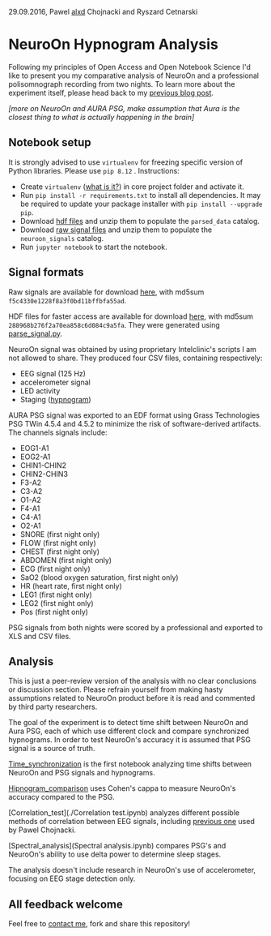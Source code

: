 29.09.2016, Pawel [alxd](https://alxd.org/) Chojnacki and Ryszard Cetnarski

# NeuroOn Hypnogram Analysis

Following my principles of Open Access and Open Notebook Science I'd like to present you my comparative analysis of NeuroOn and a professional polisomnograph recording from two nights. To learn more about the experiment itself, please head back to my [previous blog post](https://alxd.org/neuroon-analysis-sources.html).

*[more on NeuroOn and AURA PSG, make assumption that Aura is the closest thing to what is actually happening in the brain]*

## Notebook setup

It is strongly advised to use `virtualenv` for freezing specific version of Python libraries. Please use `pip 8.12` . Instructions:

 - Create `virtualenv` ([what is it?](http://docs.python-guide.org/en/latest/dev/virtualenvs/)) in core project folder and activate it.
 - Run `pip install -r requirements.txt` to install all dependencies. It may be required to update your package installer with `pip install --upgrade pip`.
 - Download [hdf files](https://alxd.org/data/neuroon-signals-hdf.7z) and unzip them to populate the `parsed_data` catalog.
 - Download [raw signal files](https://alxd.org/data/neuroon-signals-raw.7z) and unzip them to populate the `neuroon_signals` catalog.
 - Run `jupyter notebook` to start the notebook.


## Signal formats

Raw signals are available for download [here](https://alxd.org/data/neuroon-signals-raw.7z), with md5sum `f5c4330e1228f8a3f0bd11bffbfa55ad`.

HDF files for faster access are available for download [here](https://alxd.org/data/neuroon-signals-hdf.7z), with md5sum `288968b276f2a70ea858c6d084c9a5fa`. They were generated using [parse_signal.py](./parse_signal.py).

NeuroOn signal was obtained by using proprietary Intelclinic's scripts I am not allowed to share. They produced four CSV files, containing respectively:

 - EEG signal (125 Hz)
 - accelerometer signal
 - LED activity
 - Staging ([hypnogram](https://en.wikipedia.org/wiki/Hypnogram))

AURA PSG signal was exported to an EDF format using Grass Technologies PSG TWin 4.5.4 and 4.5.2 to minimize the risk of software-derived artifacts. The channels signals include:

 - EOG1-A1
 - EOG2-A1
 - CHIN1-CHIN2
 - CHIN2-CHIN3
 - F3-A2
 - C3-A2
 - O1-A2
 - F4-A1
 - C4-A1
 - O2-A1
 - SNORE (first night only)
 - FLOW (first night only)
 - CHEST (first night only)
 - ABDOMEN (first night only)
 - ECG (first night only)
 - SaO2 (blood oxygen saturation, first night only)
 - HR (heart rate, first night only)
 - LEG1 (first night only)
 - LEG2 (first night only)
 - Pos (first night only)

PSG signals from both nights were scored by a professional and exported to XLS and CSV files.

## Analysis

This is just a peer-review version of the analysis with no clear conclusions or discussion section. Please refrain yourself from making hasty assumptions related to NeuroOn product before it is read and commented by third party researchers.

The goal of the experiment is to detect time shift between NeuroOn and Aura PSG, each of which use different clock and compare synchronized hypnograms. In order to test NeuroOn's accuracy it is assumed that PSG signal is a source of truth.

[Time_synchronization](./Time_synchronization.ipynb) is the first notebook analyzing time shifts between NeuroOn and PSG signals and hypnograms.

[Hipnogram_comparison](./Hipnogram_comparison.ipynb) uses Cohen's cappa to measure NeuroOn's accuracy compared to the PSG.

[Correlation_test](./Correlation test.ipynb) analyzes different possible methods of correlation between EEG signals, including [previous one](https://github.com/pawelchojnacki/neuroon-notebook) used by Pawel Chojnacki.

[Spectral_analysis](Spectral analysis.ipynb) compares PSG's and NeuroOn's ability to use delta power to determine sleep stages.

The analysis doesn't include research in NeuroOn's use of accelerometer, focusing on EEG stage detection only.

## All feedback welcome

Feel free to [contact me](mailto:alxd(AT)alxd(DOT)org), fork and share this repository!
